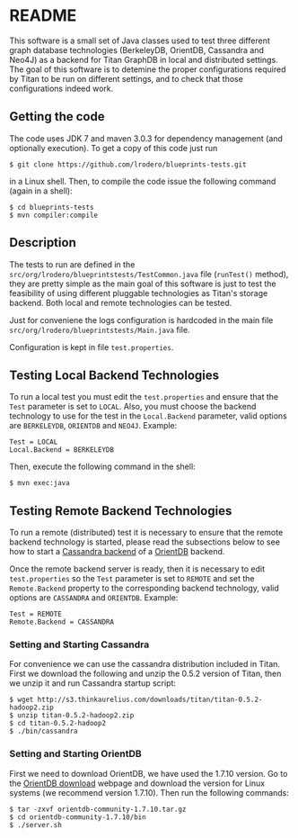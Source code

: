 # README #

This software is a small set of Java classes used to test three different graph database technologies (BerkeleyDB, OrientDB, Cassandra and Neo4J) as a backend for Titan GraphDB in local and distributed settings. The goal of this software is to detemine the proper configurations required by Titan to be run on different settings, and to check that those configurations indeed work.

## Getting the code

The code uses JDK 7 and maven 3.0.3 for dependency management (and optionally execution). To get a copy of this code just run
```
$ git clone https://github.com/lrodero/blueprints-tests.git
```
in a Linux shell. Then, to compile the code issue the following command (again in a shell):
```
$ cd blueprints-tests
$ mvn compiler:compile
```

## Description

The tests to run are defined in the `src/org/lrodero/blueprintstests/TestCommon.java` file (`runTest()` method), they are pretty simple as the main goal of this software is just to test the feasibility of using different pluggable technologies as Titan's storage backend. Both local and remote technologies can be tested.

Just for conveniene the logs configuration is hardcoded in the main file `src/org/lrodero/blueprintstests/Main.java` file.

Configuration is kept in file `test.properties`.

## Testing Local Backend Technologies
To run a local test you must edit the `test.properties` and ensure that the `Test` parameter is set to `LOCAL`. Also, you must choose the backend technology to use for the test in the `Local.Backend` parameter, valid options are `BERKELEYDB`, `ORIENTDB` and `NEO4J`. Example:
```properties
Test = LOCAL
Local.Backend = BERKELEYDB
```

Then, execute the following command in the shell:
```
$ mvn exec:java
``` 

## Testing Remote Backend Technologies
To run a remote (distributed) test it is necessary to ensure that the remote backend technology is started, please read the subsections below to see how to start a [Cassandra backend](#cassandra) of a [OrientDB](#orientdb) backend.

Once the remote backend server is ready, then it is necessary to edit `test.properties` so the `Test` parameter is set to `REMOTE` and set the `Remote.Backend` property to the corresponding backend technology, valid options are `CASSANDRA` and `ORIENTDB`. Example:
```properties
Test = REMOTE
Remote.Backend = CASSANDRA
```

### <a name="cassandra"/>Setting and Starting Cassandra
For convenience we can use the cassandra distribution included in Titan. First we download the following and unzip the 0.5.2 version of Titan, then we unzip it and run Cassandra startup script:
```
$ wget http://s3.thinkaurelius.com/downloads/titan/titan-0.5.2-hadoop2.zip
$ unzip titan-0.5.2-hadoop2.zip
$ cd titan-0.5.2-hadoop2
$ ./bin/cassandra
```

### <a name="orientdb"/>Setting and Starting OrientDB
First we need to download OrientDB, we have used the 1.7.10 version. Go to the [OrientDB download](http://www.orientechnologies.com/download/) webpage and download the version for Linux systems (we recommend version 1.7.10). Then run the following commands:
```
$ tar -zxvf orientdb-community-1.7.10.tar.gz
$ cd orientdb-community-1.7.10/bin
$ ./server.sh
```


